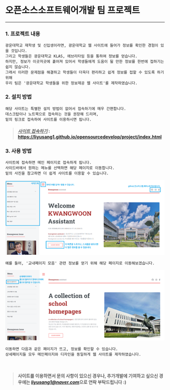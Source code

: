 # 오픈소스소프트웨어개발 팀 프로젝트
--------------------
### 1. 프로젝트 내용
    광운대학교 재학생 및 신입생이라면, 광운대학교 웹 사이트에 들어가 정보를 확인한 경험이 있을 것입니다. 
    그리고 학생들은 광운대학교 KLAS, 에브리타임 등을 통하여 정보를 얻습니다. 
    하지만, 정보가 이곳저곳에 흩어져 있어서 학생들에게 도움이 될 만한 정보를 한번에 접하기는 쉽지 않습니다. 
    그래서 이러한 문제점을 해결하고 학생들이 더욱더 편리하고 쉽게 정보를 접할 수 있도록 하기 위해 
    우리 팀은 '광운대학교 학생들을 위한 정보제공 웹 사이트'를 제작하였습니다.

### 2. 설치 방법
    해당 사이트는 특별한 설치 방법이 없어서 접속하기에 매우 간편합니다.
    데스크탑이나 노트북으로 접속하는 것을 권장해 드리며, 
    밑의 링크로 접속하여 사이트를 이용하시면 됩니다.
> #### *<u>사이트 접속하기</u>* : <https://liyusang1.github.io/opensourcedevelop/project/index.html>

### 3. 사용 방법
    사이트에 접속하면 메인 페이지로 접속하게 됩니다.
    사이드바에서 원하는 메뉴를 선택하면 해당 페이지로 이동합니다.
    밑의 사진을 참고하면 더 쉽게 사이트를 이용할 수 있습니다.
![mainpage_guide](./project/images/mainpage_guide.png)

    예를 들어, '교내페이지 모음' 관련 정보를 얻기 위해 해당 페이지로 이동해보겠습니다.
![subpage_guide](./project/images/subpage_guide.png)

    이동하면 다음과 같은 페이지가 뜨고, 정보를 확인할 수 있습니다.
    상세페이지들 모두 메인페이지와 디자인을 동일하게 웹 사이트를 제작하였습니다.
    
<br>

> #### 사이트를 이용하면서 문의 사항이 있으신 경우나, 추가개발에 기여하고 싶으신 경우에는 *liyusang1@naver.com*으로 연락 부탁드립니다 :)
